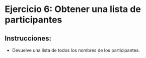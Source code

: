 # Ejercicio 6: Obtener una lista de participantes

## Instrucciones:
- Devuelve una lista de todos los nombres de los participantes.
